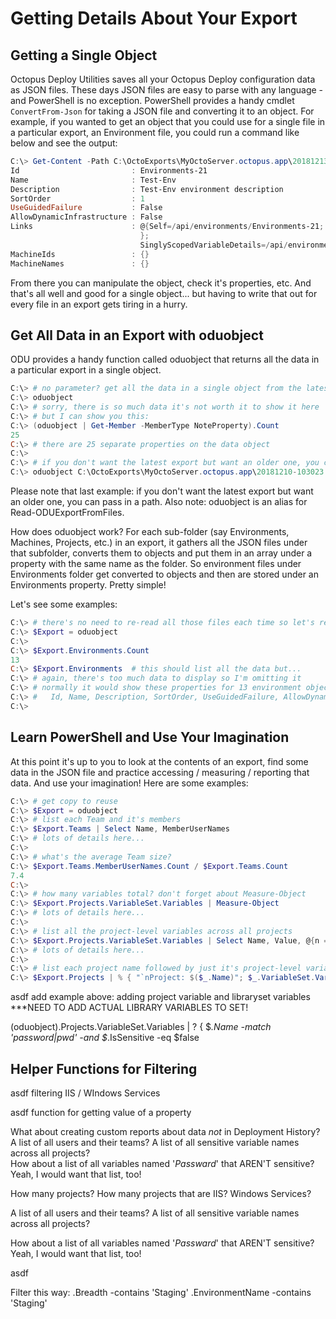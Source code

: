 
# Getting Details About Your Export

## Getting a Single Object
Octopus Deploy Utilities saves all your Octopus Deploy configuration data as JSON files.  These days JSON files are easy to parse with any language - and PowerShell is no exception.  PowerShell provides a handy cmdlet ```ConvertFrom-Json``` for taking a JSON file and converting it to an object.  For example, if you wanted to get an object that you could use for a single file in a particular export, an Environment file, you could run a command like below and see the output:

```PowerShell
C:\> Get-Content -Path C:\OctoExports\MyOctoServer.octopus.app\20181213-183336\Environments\TestEnv.json | ConvertFrom-Json
Id                         : Environments-21
Name                       : Test-Env
Description                : Test-Env environment description
SortOrder                  : 1
UseGuidedFailure           : False
AllowDynamicInfrastructure : False
Links                      : @{Self=/api/environments/Environments-21; Machines=/api/environments/Environments-21/machines{?skip,take,partialName,roles,isDisabled,healthStatuses,commStyles,tenantIds,tenantTags
                             };
                             SinglyScopedVariableDetails=/api/environments/Environments-21/singlyScopedVariableDetails}
MachineIds                 : {}
MachineNames               : {}
```

From there you can manipulate the object, check it's properties, etc.  And that's all well and good for a single object... but having to write that out for every file in an export gets tiring in a hurry.

## Get All Data in an Export with oduobject

ODU provides a handy function called oduobject that returns all the data in a particular export in a single object.

```PowerShell
C:\> # no parameter? get all the data in a single object from the latest export
C:\> oduobject
C:\> # sorry, there is so much data it's not worth it to show it here
C:\> # but I can show you this:
C:\> (oduobject | Get-Member -MemberType NoteProperty).Count
25
C:\> # there are 25 separate properties on the data object
C:\>
C:\> # if you don't want the latest export but want an older one, you can pass in a path:
C:\> oduobject C:\OctoExports\MyOctoServer.octopus.app\20181210-103023
```

Please note that last example: if you don't want the latest export but want an older one, you can pass in a path.  Also note: oduobject is an alias for Read-ODUExportFromFiles.

How does oduobject work? For each sub-folder (say Environments, Machines, Projects, etc.) in an export, it gathers all the JSON files under that subfolder, converts them to objects and put them in an array under a property with the same name as the folder.  So environment files under Environments folder get converted to objects and then are stored under an Environments property.  Pretty simple!

Let's see some examples:
```PowerShell
C:\> # there's no need to re-read all those files each time so let's read once and reuse
C:\> $Export = oduobject
C:\> 
C:\> $Export.Environments.Count
13
C:\> $Export.Environments  # this should list all the data but...
C:\> # again, there's too much data to display so I'm omitting it
C:\> # normally it would show these properties for 13 environment objects
C:\> #   Id, Name, Description, SortOrder, UseGuidedFailure, AllowDynamicInfrastructure, Links, MachineIds, MachineNames
C:\> 
```

## Learn PowerShell and Use Your Imagination

At this point it's up to you to look at the contents of an export, find some data in the JSON file and practice accessing / measuring / reporting that data.  And use your imagination!  Here are some examples:

```PowerShell
C:\> # get copy to reuse
C:\> $Export = oduobject
C:\> # list each Team and it's members
C:\> $Export.Teams | Select Name, MemberUserNames
C:\> # lots of details here...
C:\> 
C:\> # what's the average Team size?
C:\> $Export.Teams.MemberUserNames.Count / $Export.Teams.Count
7.4
C:\> 
C:\> # how many variables total? don't forget about Measure-Object
C:\> $Export.Projects.VariableSet.Variables | Measure-Object
C:\> # lots of details here...
C:\> 
C:\> # list all the project-level variables across all projects
C:\> $Export.Projects.VariableSet.Variables | Select Name, Value, @{n = 'Scope'; e = { $_.Scope.Breadth } }
C:\> # lots of details here...
C:\> 
C:\> # list each project name followed by just it's project-level variables
C:\> $Export.Projects | % { "`nProject: $($_.Name)"; $_.VariableSet.Variables | Select Name, Value, @{n = 'Scope'; e = { $_.Scope.Breadth } } }


```

asdf add example above: adding project variable and libraryset variables
***NEED TO ADD ACTUAL LIBRARY VARIABLES TO SET!


(oduobject).Projects.VariableSet.Variables | 
  ? { $_.Name -match 'password|pwd' -and $_.IsSensitive -eq $false

## Helper Functions for Filtering

asdf filtering IIS / WIndows Services

asdf function for getting value of a property


What about creating custom reports about data *not* in Deployment History? 
   A list of all users and their teams? A list of all sensitive variable names across all projects?  
   How about a list of all variables named '*Passward*' that AREN'T sensitive?  Yeah, I would want that list, too!

How many projects?  How many projects that are IIS?  Windows Services?


A list of all users and their teams? A list of all sensitive variable names across all projects?  


How about a list of all variables named '*Passward*' that AREN'T sensitive?  Yeah, I would want that list, too!

asdf


Filter this way:
  .Breadth -contains 'Staging'
  .EnvironmentName -contains 'Staging'
